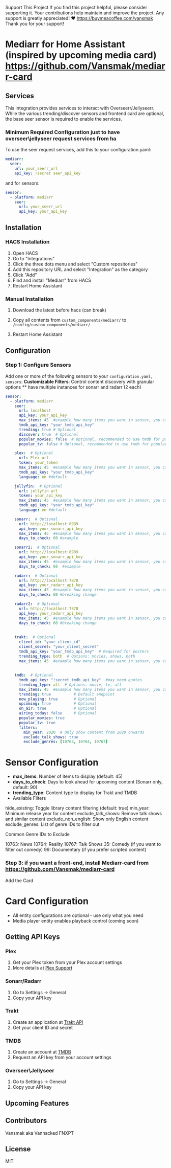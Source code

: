 Support This Project If you find this project helpful, please consider supporting it. Your contributions help maintain and improve the project. Any support is greatly appreciated! ❤️ https://buymeacoffee.com/vansmak Thank you for your support!


# Mediarr for Home Assistant (inspired by upcoming media card) https://github.com/Vansmak/mediarr-card
## Services
This integration provides services to interact with Overseerr/Jellyseerr. While the various trending/discover sensors and frontend card are optional, the base seer sensor is required to enable the services.

### Minimum Required Configuration just to have overseer\jellyseer request services from ha
To use the seer request services, add this to your configuration.yaml:

```yaml
mediarr:
  seer:
    url: your_seerr_url
    api_key: !secret seer_api_key
```
and for sensors:
```yaml
sensor:
  - platform: mediarr
    seer:
      url: your_seerr_url
      api_key: your_api_key
```      

## Installation

### HACS Installation
1. Open HACS
2. Go to "Integrations"
3. Click the three dots menu and select "Custom repositories"
4. Add this repository URL and select "Integration" as the category
5. Click "Add"
6. Find and install "Mediarr" from HACS
7. Restart Home Assistant


### Manual Installation
1. Download the latest  before hacs (can break)
2. Copy all contents from `custom_components/mediarr/` to `/config/custom_components/mediarr/`
   
4. Restart Home Assistant

## Configuration

### Step 1: Configure Sensors
Add one or more of the following sensors to your `configuration.yaml, sensors`:
**Customizable Filters**: Control content discovery with granular options
** have multiple instances for sonarr and radarr (2 each)
```yaml
sensor:
  - platform: mediarr
    seer: 
      url: localhost
      api_key: your_api_key
      max_items: 45  #example how many items you want in sensor, you can chosse a different amount in card
      tmdb_api_key: "your_tmdb_api_key" 
      trending: true # Optional     
      discover: true  # Optional
      popular_movies: false  # Optional, recommended to use tmdb for popular
      popular_tv: false # Optional, recommended to use tmdb for popular

    plex:  # Optional
      url: Plex url
      token: your_token
      max_items: 45  #example how many items you want in sensor, you can chosse a different amount in card
      tmdb_api_key: "your_tmdb_api_key"
      language: en #default

    jellyfin:  # Optional
      url: jellyfin url
      token: your_api_key 
      max_items: 45  #example how many items you want in sensor, you can chosse a different amount in card
      tmdb_api_key: "your_tmdb_api_key"
      language: en #default

    sonarr:  # Optional
      url: http://localhost:8989
      api_key: your_sonarr_api_key
      max_items: 45  #example how many items you want in sensor, you can chosse a different amount in card
      days_to_check: 60 #example

    sonarr2:  # Optional
      url: http://localhost:8989
      api_key: your_sonarr_api_key
      max_items: 45  #example how many items you want in sensor, you can chosse a different amount in card
      days_to_check: 60  #example

    radarr:  # Optional
      url: http://localhost:7878
      api_key: your_radarr_api_key
      max_items: 45  #example how many items you want in sensor, you can chosse a different amount in card
      days_to_check: 60 #breaking change

    radarr2:  # Optional
      url: http://localhost:7878
      api_key: your_radarr_api_key
      max_items: 45  #example how many items you want in sensor, you can chosse a different amount in card
      days_to_check: 60 #breaking change
      
    
    trakt:  # Optional
      client_id: "your_client_id"
      client_secret: "your_client_secret"
      tmdb_api_key: "your_tmdb_api_key"  # Required for posters
      trending_type: both  # Options: movies, shows, both
      max_items: 45  #example how many items you want in sensor, you can chosse a different amount in card
     
    
    tmdb:  # Optional
      tmdb_api_key: "!secret tmdb_api_key"  #may need quotes
      trending_type: all  # Options: movie, tv, all
      max_items: 45  #example how many items you want in sensor, you can choose a different amount in card
      trending: true          # Default endpoint
      now_playing: true       # Optional
      upcoming: true          # Optional
      on_air: true            # Optional
      airing_today: false     # Optional
      popular_movies: true
      popular_tv: true
      filters:
        min_year: 2020  # Only show content from 2020 onwards
        exclude_talk_shows: true
        exclude_genres: [10763, 10764, 10767]
```
# Sensor Configuration
- **max_items**: Number of items to display (default: 45)
- **days_to_check**: Days to look ahead for upcoming content (Sonarr only, default: 90)
- **trending_type**: Content type to display for Trakt and TMDB
- Available Filters

hide_existing: Toggle library content filtering (default: true)
min_year: Minimum release year for content
exclude_talk_shows: Remove talk shows and similar content
exclude_non_english: Show only English content
exclude_genres: List of genre IDs to filter out

Common Genre IDs to Exclude

10763: News
10764: Reality
10767: Talk Shows
35: Comedy (if you want to filter out comedy)
99: Documentary (if you prefer scripted content)
  
### Step 3: if you want a front-end, install Mediarr-card from https://github.com/Vansmak/mediarr-card
Add the Card

# Card Configuration
- All entity configurations are optional - use only what you need
- Media player entity enables playback control (coming soon)

## Getting API Keys

### Plex
1. Get your Plex token from your Plex account settings
2. More details at [Plex Support](https://support.plex.tv/articles/204059436-finding-an-authentication-token-x-plex-token/)

### Sonarr/Radarr
1. Go to Settings -> General
2. Copy your API key

### Trakt
1. Create an application at [Trakt API](https://trakt.tv/oauth/applications)
2. Get your client ID and secret

### TMDB
1. Create an account at [TMDB](https://www.themoviedb.org/)
2. Request an API key from your account settings

### Overseer\Jellyseer
1. Go to Settings -> General
2. Copy your API key
   
## Upcoming Features

## Contributors
Vansmak aka Vanhacked
FNXPT

## License
MIT
